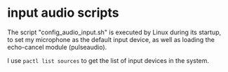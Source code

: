 # input audio scripts

The script "config_audio_input.sh" is executed by Linux during its startup, to set my microphone as the default input device, as well as loading the echo-cancel module (pulseaudio).

I use ```pactl list sources``` to get the list of input devices in the system.